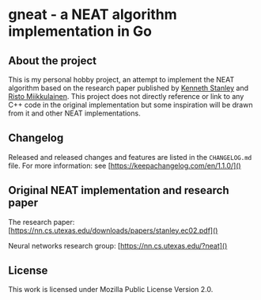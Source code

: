 # gneat - a NEAT algorithm implementation in Go

## About the project

This is my personal hobby project, an attempt to implement the NEAT algorithm based on the research paper published by [Kenneth Stanley](http://nn.cs.utexas.edu/?kstanley) and [Risto Miikkulainen](http://nn.cs.utexas.edu/?risto). This project does not directly reference or link to any C++ code in the original implementation but some inspiration will be drawn from it and other NEAT implementations.

## Changelog

Released and released changes and features are listed in the `CHANGELOG.md` file. For more information: see [https://keepachangelog.com/en/1.1.0/]()

## Original NEAT implementation and research paper

The research paper: [https://nn.cs.utexas.edu/downloads/papers/stanley.ec02.pdf]()

Neural networks research group: [https://nn.cs.utexas.edu/?neat]()

## License

This work is licensed under Mozilla Public License Version 2.0.
